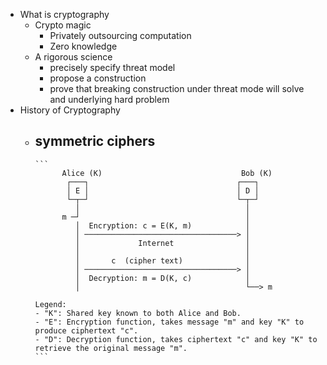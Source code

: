 - What is cryptography
	- Crypto magic
		- Privately outsourcing computation
		- Zero knowledge
	- A rigorous science
		- precisely specify threat model
		- propose a construction
		- prove that breaking construction under threat mode will solve and underlying hard problem
- History of Cryptography
	- symmetric ciphers
		-
		  ```
		        Alice (K)                               Bob (K)
		         ┌───┐                                 ┌───┐
		         │ E │                                 │ D │
		         └─┬─┘                                 └─┬─┘
		           │                                     │
		        m ─┘                                     │
		           │  Encryption: c = E(K, m)            │
		           │ ──────────────────────────────────> │
		           │             Internet                │
		           │                                     │
		           │       c  (cipher text)              │
		           │ ──────────────────────────────────> │
		           │  Decryption: m = D(K, c)            │
		           │                                     └──> m
		  
		  Legend:
		  - "K": Shared key known to both Alice and Bob.
		  - "E": Encryption function, takes message "m" and key "K" to produce ciphertext "c".
		  - "D": Decryption function, takes ciphertext "c" and key "K" to retrieve the original message "m".
		  ```